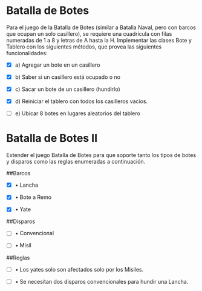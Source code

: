# Batalla de Botes

Para el juego de la Batalla de Botes (similar a Batalla Naval, pero con barcos que ocupan un solo
casillero), se requiere una cuadrícula con filas numeradas de 1 a 8 y letras de A hasta la H.
Implementar las clases Bote y Tablero con los siguientes métodos, que provea las siguientes
funcionalidades:

- [x]	a) Agregar un bote en un casillero
	
- [x]	b) Saber si un casillero está ocupado o no
	
- [x]	c) Sacar un bote de un casillero (hundirlo)
	
- [x]	d) Reiniciar el tablero con todos los casilleros vacíos.
	
- [ ]	e) Ubicar 8 botes en lugares aleatorios del tablero


# Batalla de Botes II

Extender el juego Batalla de Botes para que soporte tanto los tipos de botes y disparos como las
reglas enumeradas a continuación.

##Barcos

- [x]	• Lancha
	
- [x]	• Bote a Remo
	
- [x]	• Yate

##Disparos

- [ ]	• Convencional
	
- [ ]	• Misil

##Reglas

- [ ]	• Los yates solo son afectados solo por los Misiles.
	
- [ ]	• Se necesitan dos disparos convencionales para hundir una Lancha.
